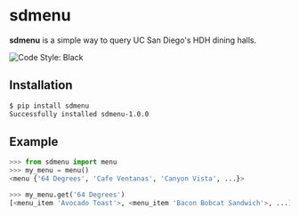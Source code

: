 # sdmenu

**sdmenu** is a simple way to query UC San Diego's HDH dining halls.

![Code Style: Black](https://img.shields.io/badge/code%20style-black-000000.svg)

## Installation

```bash
$ pip install sdmenu
Successfully installed sdmenu-1.0.0
```

## Example

```py
>>> from sdmenu import menu
>>> my_menu = menu()
<menu {'64 Degrees', 'Cafe Ventanas', 'Canyon Vista', ...}>

>>> my_menu.get('64 Degrees')
[<menu_item 'Avocado Toast'>, <menu_item 'Bacon Bobcat Sandwich'>, ...]
```
